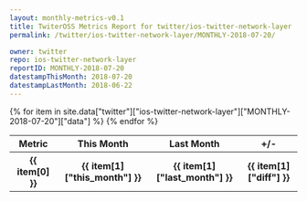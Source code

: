 ```yaml
---
layout: monthly-metrics-v0.1
title: TwiterOSS Metrics Report for twitter/ios-twitter-network-layer | MONTHLY-2018-07-20 | 2018-07-20
permalink: /twitter/ios-twitter-network-layer/MONTHLY-2018-07-20/

owner: twitter
repo: ios-twitter-network-layer
reportID: MONTHLY-2018-07-20
datestampThisMonth: 2018-07-20
datestampLastMonth: 2018-06-22
---
```


<table style="width: 100%">
    <tr>
        <th>Metric</th>
        <th>This Month</th>
        <th>Last Month</th>
        <th>+/-</th>
    </tr>
    {% for item in site.data["twitter"]["ios-twitter-network-layer"]["MONTHLY-2018-07-20"]["data"] %}
    <tr>
        <th>{{ item[0] }}</th>
        <th>{{ item[1]["this_month"] }}</th>
        <th>{{ item[1]["last_month"] }}</th>
        <th>{{ item[1]["diff"] }}</th>
    </tr>
    {% endfor %}
</table>

